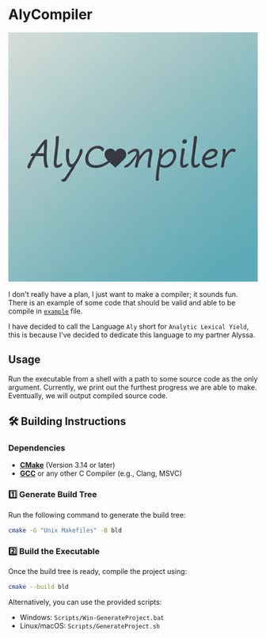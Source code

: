 # AlyCompiler

![AlyCompiler Logo](/Resources/AlyCompilerLogo.png)

I don't really have a plan, I just want to make a compiler; it sounds fun. There is an example of some code that should be valid and able to be compile in [`example`](example) file.

I have decided to call the Language `Aly` short for `Analytic Lexical Yield`, this is because I've decided to dedicate this language to my partner Alyssa.

## Usage

Run the executable from a shell with a path to some source code as the only argument. Currently, we print out the furthest progress we are able to make. Eventually, we will output compiled source code.

## 🛠 Building Instructions

### Dependencies

- **[CMake](https://cmake.org/)** (Version 3.14 or later)
- **[GCC](https://gcc.gnu.org/)** or any other C Compiler (e.g., Clang, MSVC)


### 1️⃣ Generate Build Tree

Run the following command to generate the build tree:

```sh
cmake -G "Unix Makefiles" -B bld
```

### 2️⃣ Build the Executable

Once the build tree is ready, compile the project using:

```sh
cmake --build bld
```

Alternatively, you can use the provided scripts:

- Windows: `Scripts/Win-GenerateProject.bat`
- Linux/macOS: `Scripts/GenerateProject.sh`
